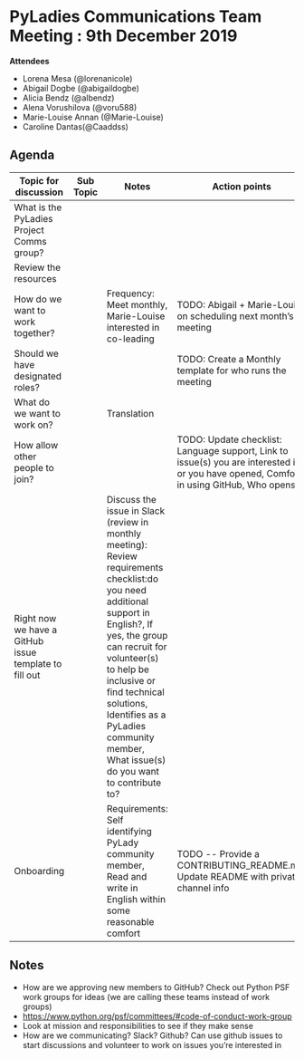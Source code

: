 # PyLadies Communications Team Meeting : 9th December 2019

**Attendees**
- Lorena Mesa (@lorenanicole)
- Abigail Dogbe (@abigaildogbe)
- Alicia Bendz (@albendz) 
- Alena Vorushilova (@voru588)
- Marie-Louise Annan (@Marie-Louise)
- Caroline Dantas(@Caaddss)

## Agenda

**Topic for discussion** | **Sub Topic** | **Notes** | **Action points** | **Person Responsible** | 
-- | -- | -- | -- | --
What is the PyLadies Project Comms group? | | | | |
Review the resources| | | | |
How do we want to work together?| |Frequency: Meet monthly,  Marie-Louise interested in co-leading |TODO: Abigail + Marie-Louise on scheduling next month’s meeting | @Marie-L + @AbigailMesrenyameDogbe |
Should we have designated roles?| | |TODO: Create a Monthly template for who runs the meeting | @Marie-L + @AbigailMesrenyameDogbe will do |
What do we want to work on? | | Translation | | |
How allow other people to join? | | | TODO: Update checklist: Language support, Link to issue(s) you are interested in or you have opened, Comfort in using GitHub, Who opens? | @albendz |
Right now we have a GitHub issue template to fill out | | Discuss the issue in Slack (review in monthly meeting): Review requirements checklist:do you need additional support in English?, If yes, the group can recruit for volunteer(s) to help be inclusive or find technical solutions, Identifies as a PyLadies community member, What issue(s) do you want to contribute to? | | |    
Onboarding | | Requirements: Self identifying PyLady community member, Read and write in English within some reasonable comfort| TODO -- Provide a CONTRIBUTING_README.md, Update README with private channel info | TODO:  @Marie-L + @AbigailMesrenyameDogbe |

## Notes 

- How are we approving new members to GitHub? Check out Python PSF work groups for ideas (we are calling these teams instead of work groups)
- https://www.python.org/psf/committees/#code-of-conduct-work-group
- Look at mission and responsibilities to see if they make sense
- How are we communicating? Slack? Github? Can use github issues to start discussions and volunteer to work on issues you’re interested in

